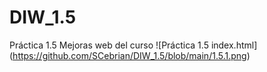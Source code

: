 # DIW_1.5
Práctica 1.5 Mejoras web del curso
![Práctica 1.5 index.html] (https://github.com/SCebrian/DIW_1.5/blob/main/1.5.1.png)




